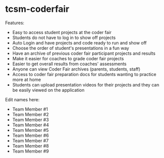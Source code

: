 # tcsm-coderfair

Features: 

<ul>
  <li>Easy to access student projects at the coder fair</li>
  <li>Students do not have to log in to show off projects</li>
  <li>Auto Login and have projects and code ready to run and show off</li>
  <li>Choose the order of student's presentations in a fun way</li>
  <li>Have an archive of previous coder fair participant projects and results</li>
  <li>Make it easier for coaches to grade coder fair projects</li>
  <li>Easier to get overall results from coaches' assessments</li>
  <li>Anyone can view Coder Fair archives (parents, students, staff)</li>
  <li>Access to coder fair preparation docs for students wanting to practice more at home</li>
  <li>Students can upload presentation videos for their projects and they can be easily viewed on the application</li>
</ul>


Edit names here: 
<ul>
  <li>Team Member #1</li>
  <li>Team Member #2</li>
  <li>Team Member #3</li>
  <li>Team Member #4</li>
  <li>Team Member #5</li>
  <li>Team Member #6</li>
  <li>Team Member #7</li>
  <li>Team Member #8</li>
  <li>Team Member #9</li>
</ul>
